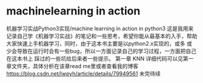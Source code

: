 # machinelearning in action
机器学习实战Python3实现/machine learning in action in python3
这是我用来记录自己学《机器学习实战》的笔记和一些思考，希望你能从最基本的入手，帮助大家快速上手机器学习，同时，由于这本书主要是以python2.x实现的，或多
或少会导致在运行时会有一些bug，所以一方面记录自己的学习过程，一方面把自己在这本书上 踩过的一些坑给后来者一些提示。
第一章 KNN 详细代码可以见第一章文件夹，具体分析在该章read me里或者查看我的博客
https://blog.csdn.net/lwpyh/article/details/79949561
未完待续
